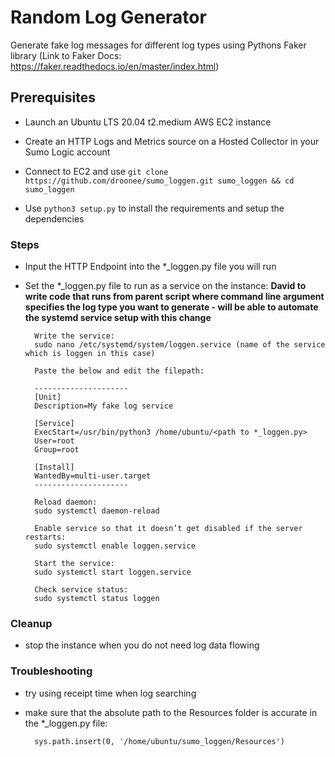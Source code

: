 # Random Log Generator
Generate fake log messages for different log types using Pythons Faker library (Link to Faker Docs: https://faker.readthedocs.io/en/master/index.html)

## Prerequisites
- Launch an Ubuntu LTS 20.04 t2.medium AWS EC2 instance
       
- Create an HTTP Logs and Metrics source on a Hosted Collector in your Sumo Logic account

- Connect to EC2 and use `git clone https://github.com/droonee/sumo_loggen.git sumo_loggen && cd sumo_loggen`

- Use `python3 setup.py` to install the requirements and setup the dependencies

### Steps
- Input the HTTP Endpoint into the *_loggen.py file you will run
- Set the *_loggen.py file to run as a service on the instance: **David to write code that runs from parent script where command line argument specifies the log type you want to generate - will be able to automate the systemd service setup with this change**

        Write the service:
        sudo nano /etc/systemd/system/loggen.service (name of the service which is loggen in this case)

        Paste the below and edit the filepath:
        
        ---------------------
        [Unit]
        Description=My fake log service

        [Service]
        ExecStart=/usr/bin/python3 /home/ubuntu/<path to *_loggen.py>
        User=root
        Group=root

        [Install]
        WantedBy=multi-user.target
        ---------------------

        Reload daemon:
        sudo systemctl daemon-reload

        Enable service so that it doesn’t get disabled if the server restarts:
        sudo systemctl enable loggen.service

        Start the service:
        sudo systemctl start loggen.service

        Check service status:
        sudo systemctl status loggen

### Cleanup
- stop the instance when you do not need log data flowing

### Troubleshooting
- try using receipt time when log searching

- make sure that the absolute path to the Resources folder is accurate in the *_loggen.py file:
        
        sys.path.insert(0, '/home/ubuntu/sumo_loggen/Resources')

